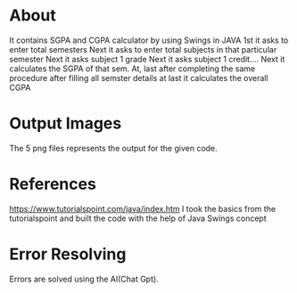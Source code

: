 # About
It contains SGPA and CGPA calculator by using Swings in JAVA
1st it asks to enter total semesters
Next it asks to enter total subjects in that particular semester
Next it asks subject 1 grade
Next it asks subject 1 credit....
Next it calculates the SGPA of that sem.
At, last after completing the same procedure after filling all semster details at last it calculates the overall CGPA
# Output Images
The 5 png files represents the output for the given code.
# References
https://www.tutorialspoint.com/java/index.htm  I took the basics from the tutorialspoint and built the code with the help of Java Swings concept
# Error Resolving
Errors are solved using the AI(Chat Gpt).
